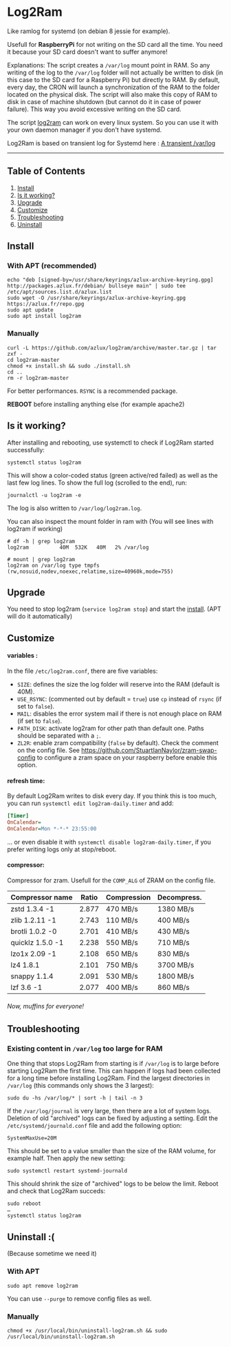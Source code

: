 # Log2Ram
Like ramlog for systemd (on debian 8 jessie for example).

Usefull for **RaspberryPi** for not writing on the SD card all the time. You need it because your SD card doesn't want to suffer anymore!

Explanations: The script creates a `/var/log` mount point in RAM. So any writing of the log to the `/var/log` folder will not actually be written to disk (in this case to the SD card for a Raspberry Pi) but directly to RAM. By default, every day, the CRON will launch a synchronization of the RAM to the folder located on the physical disk. The script will also make this copy of RAM to disk in case of machine shutdown (but cannot do it in case of power failure). This way you avoid excessive writing on the SD card.

The script [log2ram](https://github.com/azlux/log2ram) can work on every linux system. So you can use it with your own daemon manager if you don't have systemd.

Log2Ram is based on transient log for Systemd here : [A transient /var/log](https://www.debian-administration.org/article/661/A_transient_/var/log)

_____
## Table of Contents
1. [Install](#install)
2. [Is it working?](#is-it-working)
3. [Upgrade](#upgrade)
4. [Customize](#customize)
5. [Troubleshooting](#troubleshooting)
6. [Uninstall](#uninstall-)

## Install
### With APT (recommended)
    echo "deb [signed-by=/usr/share/keyrings/azlux-archive-keyring.gpg] http://packages.azlux.fr/debian/ bullseye main" | sudo tee /etc/apt/sources.list.d/azlux.list
    sudo wget -O /usr/share/keyrings/azlux-archive-keyring.gpg  https://azlux.fr/repo.gpg
    sudo apt update
    sudo apt install log2ram

### Manually
    curl -L https://github.com/azlux/log2ram/archive/master.tar.gz | tar zxf -
    cd log2ram-master
    chmod +x install.sh && sudo ./install.sh
    cd ..
    rm -r log2ram-master

For better performances. `RSYNC` is a recommended package.

**REBOOT** before installing anything else (for example apache2)

## Is it working?
After installing and rebooting, use systemctl to check if Log2Ram started successfully:

```
systemctl status log2ram
```

This will show a color-coded status (green active/red failed) as well as the last few log lines. To show the full log (scrolled to the end), run:

```
journalctl -u log2ram -e
```

The log is also written to `/var/log/log2ram.log`.

You can also inspect the mount folder in ram with (You will see lines with log2ram if working)
```
# df -h | grep log2ram
log2ram          40M  532K   40M   2% /var/log

# mount | grep log2ram
log2ram on /var/log type tmpfs (rw,nosuid,nodev,noexec,relatime,size=40960k,mode=755)
```

## Upgrade

You need to stop log2ram (`service log2ram stop`) and start the [install](#install). (APT will do it automatically)

## Customize
#### variables :
In the file `/etc/log2ram.conf`, there are five variables:

- `SIZE`: defines the size the log folder will reserve into the RAM (default is 40M).
- `USE_RSYNC`: (commented out by default = `true`) use `cp` instead of `rsync` (if set to `false`).
- `MAIL`: disables the error system mail if there is not enough place on RAM (if set to `false`).
- `PATH_DISK`: activate log2ram for other path than default one. Paths should be separated with a `;`.
- `ZL2R`: enable zram compatibility (`false` by default). Check the comment on the config file. See https://github.com/StuartIanNaylor/zram-swap-config to configure a zram space on your raspberry before enable this option.

#### refresh time:
By default Log2Ram writes to disk every day. If you think this is too much, you can run `systemctl edit log2ram-daily.timer` and add:

```ini
[Timer]
OnCalendar=
OnCalendar=Mon *-*-* 23:55:00
```
... or even disable it with `systemctl disable log2ram-daily.timer`, if you prefer writing logs only at stop/reboot.

#### compressor:
Compressor for zram. Usefull for the `COMP_ALG` of ZRAM on the config file.

| Compressor name	     | Ratio	| Compression | Decompress. |
|------------------------|----------|-------------|-------------|
|zstd 1.3.4 -1	         | 2.877	| 470 MB/s	  | 1380 MB/s   |
|zlib 1.2.11 -1	         | 2.743    | 110 MB/s    | 400 MB/s    |
|brotli 1.0.2 -0	     | 2.701	| 410 MB/s	  | 430 MB/s    |
|quicklz 1.5.0 -1	     | 2.238	| 550 MB/s	  | 710 MB/s    |
|lzo1x 2.09 -1	         | 2.108	| 650 MB/s	  | 830 MB/s    |
|lz4 1.8.1	             | 2.101    | 750 MB/s    | 3700 MB/s   |
|snappy 1.1.4	         | 2.091	| 530 MB/s	  | 1800 MB/s   |
|lzf 3.6 -1	             | 2.077	| 400 MB/s	  | 860 MB/s    |

###### Now, muffins for everyone!

## Troubleshooting

### Existing content in `/var/log` too large for RAM

One thing that stops Log2Ram from starting is if `/var/log` is to large before starting Log2Ram the first time. This can happen if logs had been collected for a long time before installing Log2Ram. Find the largest directories in `/var/log` (this commands only shows the 3 largest):

```
sudo du -hs /var/log/* | sort -h | tail -n 3
```

If the `/var/log/journal` is very large, then there are a lot of system logs. Deletion of old "archived" logs can be fixed by adjusting a setting. Edit the `/etc/systemd/journald.conf` file and add the following option:

```
SystemMaxUse=20M
```

This should be set to a value smaller than the size of the RAM volume, for example half. Then apply the new setting:

```
sudo systemctl restart systemd-journald
```

This should shrink the size of "archived" logs to be below the limit. Reboot and check that Log2Ram succeds:

```
sudo reboot
…
systemctl status log2ram
```

## Uninstall :(
(Because sometime we need it)
### With APT
```
sudo apt remove log2ram
```
You can use `--purge` to remove config files as well.

### Manually
```
chmod +x /usr/local/bin/uninstall-log2ram.sh && sudo /usr/local/bin/uninstall-log2ram.sh
```
